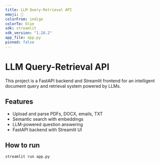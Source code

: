 ```yaml
---
title: LLM Query-Retrieval API
emoji: 🤖
colorFrom: indigo
colorTo: blue
sdk: streamlit
sdk_version: "1.28.2"
app_file: app.py
pinned: false
---
```


# LLM Query-Retrieval API

This project is a FastAPI backend and Streamlit frontend for an intelligent document query and retrieval system powered by LLMs.

## Features

- Upload and parse PDFs, DOCX, emails, TXT
- Semantic search with embeddings
- LLM-powered question answering
- FastAPI backend with Streamlit UI

## How to run

```bash
streamlit run app.py
